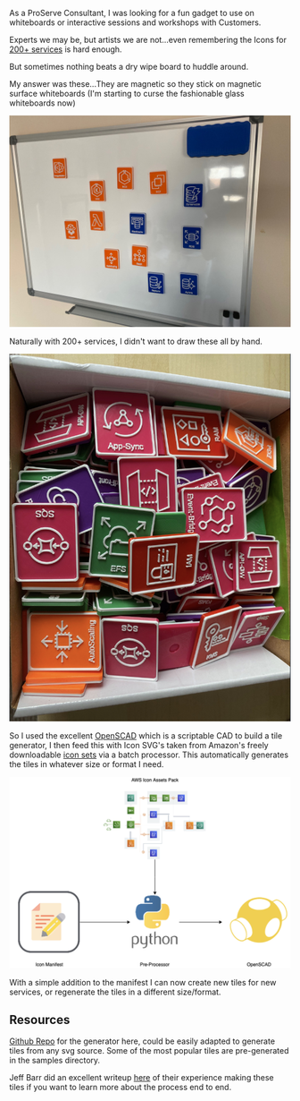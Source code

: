 As a ProServe Consultant, I was looking for a fun gadget to use on whiteboards or interactive sessions and workshops with Customers.

Experts we may be, but artists we are not...even remembering the Icons for [200+ services](https://aws.amazon.com/products) is hard enough.

But sometimes nothing beats a dry wipe board to huddle around.

My answer was these...They are magnetic so they stick on magnetic surface whiteboards (I'm starting to curse the fashionable glass whiteboards now)

![Whiteboard](../img/whiteboard.jpg)

Naturally with 200+ services, I didn't want to draw these all by hand.

![Tiles](../img/tiles.png)

So I used the excellent [OpenSCAD](https://openscad.org/) which is a scriptable CAD to build a tile generator, I then feed this with Icon SVG's taken from Amazon's freely downloadable [icon sets](https://aws.amazon.com/architecture/icons/) via a batch processor. This automatically generates the tiles in whatever size or format I need.

![Processor](../img/processor.png)

With a simple addition to the manifest I can now create new tiles for new services, or regenerate the tiles in a different size/format.

## Resources

[Github Repo](https://github.com/WayneStallwood/AWS-Tile-Generator) for the generator here, could be easily adapted to generate tiles from any svg source. Some of the most popular tiles are pre-generated in the samples directory.

Jeff Barr did an excellent writeup [here](https://nextjeff.medium.com/3d-printable-aws-tile-generator-833a7f925ffa) of their experience making these tiles if you want to learn more about the process end to end.